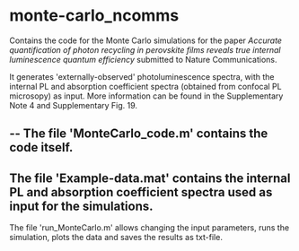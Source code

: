 # monte-carlo_ncomms
Contains the code for the Monte Carlo simulations for the paper *Accurate quantification of photon recycling in perovskite films reveals true internal luminescence quantum efficiency* submitted to Nature Communications.

It generates 'externally-observed' photoluminescence spectra, with the internal PL and absorption coefficient spectra (obtained from confocal PL microsopy) as input. More information can be found in the Supplementary Note 4 and Supplementary Fig. 19.

--
The file 'MonteCarlo_code.m' contains the code itself.
--
The file 'Example-data.mat' contains the internal PL and absorption coefficient spectra used as input for the simulations.
--
The file 'run_MonteCarlo.m' allows changing the input parameters, runs the simulation, plots the data and saves the results as txt-file.



